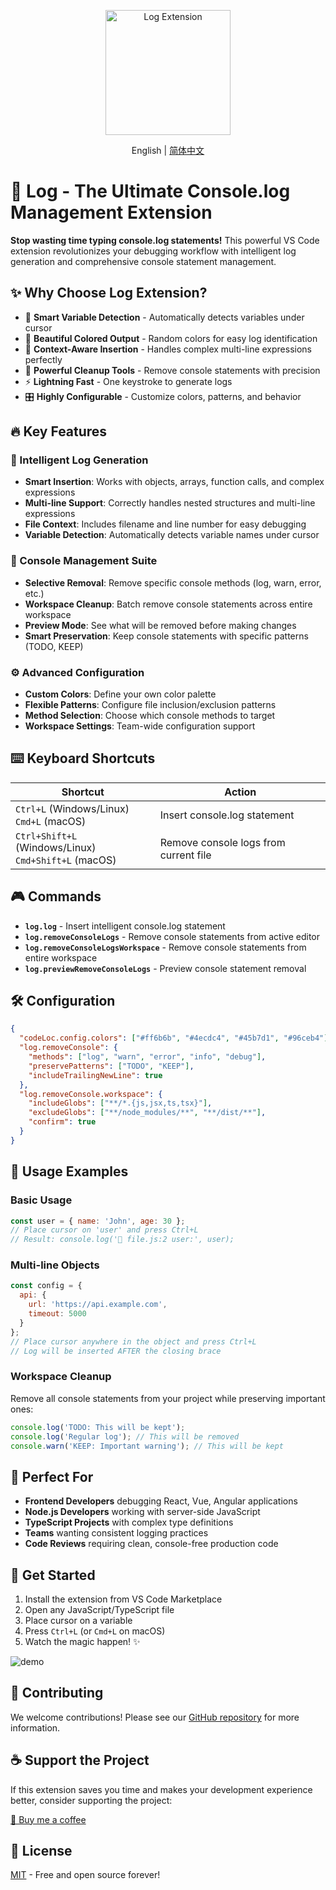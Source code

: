 <p align="center">
<img height="200" src="./assets/kv.png" alt="Log Extension">
</p>
<p align="center"> English | <a href="./README_zh.md">简体中文</a></p>

# 🚀 Log - The Ultimate Console.log Management Extension

**Stop wasting time typing console.log statements!** This powerful VS Code extension revolutionizes your debugging workflow with intelligent log generation and comprehensive console statement management.

## ✨ Why Choose Log Extension?

- 🎯 **Smart Variable Detection** - Automatically detects variables under cursor
- 🎨 **Beautiful Colored Output** - Random colors for easy log identification
- 📍 **Context-Aware Insertion** - Handles complex multi-line expressions perfectly
- 🧹 **Powerful Cleanup Tools** - Remove console statements with precision
- ⚡ **Lightning Fast** - One keystroke to generate logs
- 🎛️ **Highly Configurable** - Customize colors, patterns, and behavior

## 🔥 Key Features

### 📝 Intelligent Log Generation
- **Smart Insertion**: Works with objects, arrays, function calls, and complex expressions
- **Multi-line Support**: Correctly handles nested structures and multi-line expressions
- **File Context**: Includes filename and line number for easy debugging
- **Variable Detection**: Automatically detects variable names under cursor

### 🧹 Console Management Suite
- **Selective Removal**: Remove specific console methods (log, warn, error, etc.)
- **Workspace Cleanup**: Batch remove console statements across entire workspace
- **Preview Mode**: See what will be removed before making changes
- **Smart Preservation**: Keep console statements with specific patterns (TODO, KEEP)

### ⚙️ Advanced Configuration
- **Custom Colors**: Define your own color palette
- **Flexible Patterns**: Configure file inclusion/exclusion patterns
- **Method Selection**: Choose which console methods to target
- **Workspace Settings**: Team-wide configuration support

## ⌨️ Keyboard Shortcuts

| Shortcut | Action |
|----------|--------|
| `Ctrl+L` (Windows/Linux)<br>`Cmd+L` (macOS) | Insert console.log statement |
| `Ctrl+Shift+L` (Windows/Linux)<br>`Cmd+Shift+L` (macOS) | Remove console logs from current file |

## 🎮 Commands

- **`log.log`** - Insert intelligent console.log statement
- **`log.removeConsoleLogs`** - Remove console statements from active editor
- **`log.removeConsoleLogsWorkspace`** - Remove console statements from entire workspace
- **`log.previewRemoveConsoleLogs`** - Preview console statement removal

## 🛠️ Configuration

```json
{
  "codeLoc.config.colors": ["#ff6b6b", "#4ecdc4", "#45b7d1", "#96ceb4"],
  "log.removeConsole": {
    "methods": ["log", "warn", "error", "info", "debug"],
    "preservePatterns": ["TODO", "KEEP"],
    "includeTrailingNewLine": true
  },
  "log.removeConsole.workspace": {
    "includeGlobs": ["**/*.{js,jsx,ts,tsx}"],
    "excludeGlobs": ["**/node_modules/**", "**/dist/**"],
    "confirm": true
  }
}
```

## 📖 Usage Examples

### Basic Usage
```javascript
const user = { name: 'John', age: 30 };
// Place cursor on 'user' and press Ctrl+L
// Result: console.log('📁 file.js:2 user:', user);
```

### Multi-line Objects
```javascript
const config = {
  api: {
    url: 'https://api.example.com',
    timeout: 5000
  }
};
// Place cursor anywhere in the object and press Ctrl+L
// Log will be inserted AFTER the closing brace
```

### Workspace Cleanup
Remove all console statements from your project while preserving important ones:
```javascript
console.log('TODO: This will be kept');
console.log('Regular log'); // This will be removed
console.warn('KEEP: Important warning'); // This will be kept
```

## 🎯 Perfect For

- **Frontend Developers** debugging React, Vue, Angular applications
- **Node.js Developers** working with server-side JavaScript
- **TypeScript Projects** with complex type definitions
- **Teams** wanting consistent logging practices
- **Code Reviews** requiring clean, console-free production code

## 🚀 Get Started

1. Install the extension from VS Code Marketplace
2. Open any JavaScript/TypeScript file
3. Place cursor on a variable
4. Press `Ctrl+L` (or `Cmd+L` on macOS)
5. Watch the magic happen! ✨

![demo](assets/demo.gif)

## 🤝 Contributing

We welcome contributions! Please see our [GitHub repository](https://github.com/Simon-He95/log) for more information.

## ☕ Support the Project

If this extension saves you time and makes your development experience better, consider supporting the project:

[🎯 Buy me a coffee](https://github.com/Simon-He95/sponsor)

## 📄 License

[MIT](./license) - Free and open source forever!
